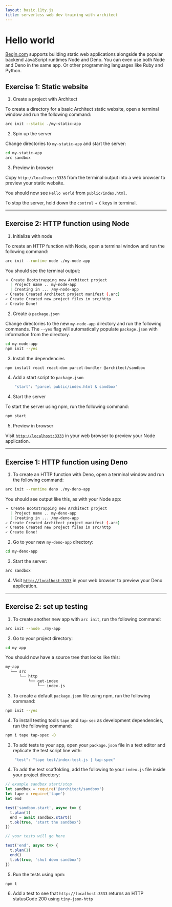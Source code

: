 ```yaml
---
layout: basic.11ty.js
title: serverless web dev training with architect
---
```


# Hello world

[Begin.com](https://begin.com/) supports building static web applications alongside the popular backend JavaScript runtimes Node and Deno. You can even use both Node and Deno in the same app. Or other programming languages like Ruby and Python.

## Exercise 1: Static website

1. Create a project with Architect

To create a directory for a basic Architect static website, open a terminal window and run the following command:

```bash
arc init --static ./my-static-app
```

2. Spin up the server

Change directories to `my-static-app` and start the server:

```bash
cd my-static-app
arc sandbox
```

3. Preview in browser

Copy `http://localhost:3333` from the terminal output into a web browser to preview your static website.

You should now see `Hello world` from `public/index.html`.

To stop the server, hold down the `control` + `C` keys in terminal.

---

## Exercise 2: HTTP function using Node

1. Initialize with node

To create an HTTP function with Node, open a terminal window and run the following command:

```bash
arc init --runtime node ./my-node-app
```

You should see the terminal output:

```bash
⚬ Create Bootstrapping new Architect project
  | Project name .. my-node-app
  | Creating in ... /my-node-app
✓ Create Created Architect project manifest (.arc)
✓ Create Created new project files in src/http
✓ Create Done!
```

2. Create a `package.json`

Change directories to the new `my-node-app` directory and run the following commands. The `--yes` flag will automatically populate `package.json` with information from the directory.

```bash
cd my-node-app
npm init --yes
```

3. Install the dependencies

```bash
npm install react react-dom parcel-bundler @architect/sandbox
```

4. Add a start script to `package.json`

```bash
    "start": "parcel public/index.html & sandbox"
```

4. Start the server

To start the server using npm, run the following command:

```bash
npm start
```

5. Preview in browser

Visit [`http://localhost:3333`](http://localhost:3333) in your web browser to preview your Node application.

---

## Exercise 1: HTTP function using Deno

1. To create an HTTP function with Deno, open a terminal window and run the following command:

```bash
arc init --runtime deno ./my-deno-app
```

You should see output like this, as with your Node app:

```bash
⚬ Create Bootstrapping new Architect project
  | Project name .. my-deno-app
  | Creating in ... /my-deno-app
✓ Create Created Architect project manifest (.arc)
✓ Create Created new project files in src/http
✓ Create Done!
```

2. Go to your new `my-deno-app` directory:

```bash
cd my-deno-app
```

3. Start the server:

```bash
arc sandbox
```

4. Visit [`http://localhost:3333`](http://localhost:3333) in your web browser to preview your Deno application.


---

## Exercise 2: set up testing

1. To create another new app with `arc init`, run the following command:

```bash
arc init --node ./my-app
```

2. Go to your project directory:

```bash
cd my-app
```

You should now have a source tree that looks like this:

```bash
my-app
  └── src
      └── http
          └── get-index
              └── index.js
```

3. To create a default `package.json` file using npm, run the following command:

```bash
npm init --yes
```

4. To install testing tools `tape` and `tap-sec` as development dependencies, run the following command:

```bash
npm i tape tap-spec -D
```

3. To add tests to your app, open your `package.json` file in a text editor and replicate the test script line with:  

```javascript
    "test": "tape test/index-test.js | tap-spec"
```

4. To add the test scaffolding, add the following to your `index.js` file inside your project directory:

```javascript
// example sandbox start/stop
let sandbox = require('@architect/sandbox')
let tape = require('tape')
let end

test('sandbox.start', async t=> {
  t.plan(1)
  end = await sandbox.start()
  t.ok(true, 'start the sandbox')
})

// your tests will go here

test('end', async t=> {
  t.plan(1)
  end()
  t.ok(true, 'shut down sandbox')
})
```

5. Run the tests using npm:

 ```bash
 npm t
 ```

6. Add a test to see that `http://localhost:3333` returns an HTTP statusCode 200 using `tiny-json-http`
